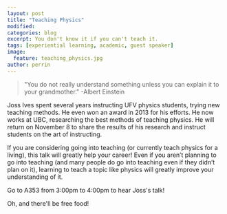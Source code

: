 ```yaml
---
layout: post
title: "Teaching Physics"
modified:
categories: blog
excerpt: You don't know it if you can't teach it.
tags: [experiential learning, academic, guest speaker]
image:
  feature: teaching_physics.jpg
author: perrin
---
```


>"You do not really understand something unless you can explain it to your grandmother." -Albert Einstein

Joss Ives spent several years instructing UFV physics students, trying new teaching methods. He even won an award in 2013 for his efforts. He now works at UBC, researching the best methods of teaching physics. He will return on November 8 to share the results of his research and instruct students on the art of instructing. 

If you are considering going into teaching (or currently teach physics for a living), this talk will greatly help your career! Even if you aren’t planning to go into teaching (and many people do go into teaching even if they didn’t plan on it), learning to teach a topic like physics will greatly improve your understanding of it.

Go to A353 from 3:00pm to 4:00pm to hear Joss's talk!

Oh, and there'll be free food!
